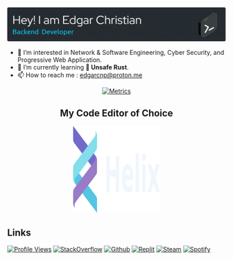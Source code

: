 #
<p align="center">
  <a href=#>
    <img src="/header.png">
  </a>
</p>

- 👀 I’m interested in Network & Software Engineering, Cyber Security, and Progressive Web Application.
- 🌱 I’m currently learning **🦀 Unsafe Rust**.
- 📫 How to reach me : edgarcnp@proton.me

<p align="center">
  <a href=#>
    <img src="/github-metrics.svg" alt="Metrics" width="894px">
  </a>
</p>

<h2 align="center">My Code Editor of Choice</h2>
<p align="center">
  <a target="_blank" rel="noopener noreferrer" href="https://github.com/helix-editor/helix">
    <img src="https://raw.githubusercontent.com/helix-editor/helix/master/logo_dark.svg" alt="Helix Editor" width="200" height="200">
  </a>
</p>

## Links
[![Profile Views](https://komarev.com/ghpvc/?username=edgarcnp&label=Profile%20views&color=0e75b6&style=flat)](https://www.github.com/edgarcnp)
[![StackOverflow](https://stackoverflow-badge.onrender.com/api/StackOverflowBadge/13663851)](https://stackoverflow.com/users/13663851/pecorinodev)
[![Github](https://img.shields.io/badge/GitHub-100000?style=flat&logo=github&logoColor=white)](https://www.github.com/edgarcnp)
[![Replit](https://img.shields.io/badge/replit-667881?style=flat&logo=replit&logoColor=white)](https://replit.com/@edgarcnp)
[![Steam](https://img.shields.io/badge/Steam-000000?style=flat&logo=steam&logoColor=white)](https://steamcommunity.com/id/officialedgarc)
[![Spotify](https://img.shields.io/badge/Spotify-1ED760?&style=flat&logo=spotify&logoColor=white)](https://open.spotify.com/user/christian.edgar?si=501ec8cf3bf34cf5)

<!---
edgarcnp/edgarcnp is a ✨ special ✨ repository because its `README.md` (this file) appears on your GitHub profile.
You can click the Preview link to take a look at your changes.
--->
